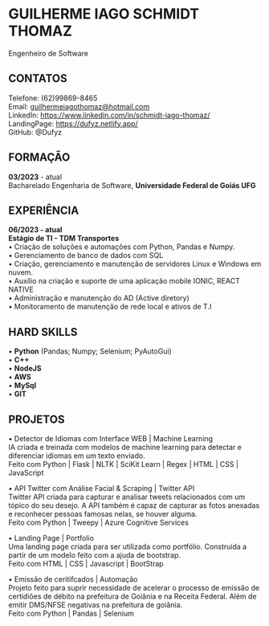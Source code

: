 # GUILHERME IAGO SCHMIDT THOMAZ
Engenheiro de Software


## CONTATOS

Telefone: (62)99869-8465 	<br>
Email: guilhermeiagothomaz@hotmail.com 	<br>
LinkedIn: https://www.linkedin.com/in/schmidt-iago-thomaz/     
LandingPage: https://dufyz.netlify.app/ <br>
GitHub: @Dufyz <br>      

## FORMAÇÃO
 
<b>03/2023</b> - atual <br>
Bacharelado Engenharia de Software, <b> Universidade Federal de Goiás UFG </b>


## EXPERIÊNCIA
 
<b>06/2023 - atual</b> <br>
<b>Estágio de TI - TDM Transportes</b> <br>
•	Criação de soluções e automações com Python, Pandas e Numpy. <br>
•	Gerenciamento de banco de dados com SQL <br>
•	Criação, gerenciamento e manutenção de servidores Linux e Windows em nuvem. <br>
•	Auxílio na criação e suporte de uma aplicação mobile IONIC, REACT NATIVE <br>
•	Administração e manutenção do AD (Active diretory) <br>
•	Monitoramento de manutenção de rede local e ativos de T.I  <br>


## HARD SKILLS
 
•	<b>Python</b> (Pandas; Numpy; Selenium; PyAutoGui) <br>
•	<b>C++</b> <br>
•	<b>NodeJS</b> <br>
•	<b>AWS</b> <br>
•	<b>MySql</b> <br>
•	<b>GIT</b> <br>


## PROJETOS
 
•	Detector de Idiomas com Interface WEB  | Machine Learning <br>
IA criada e treinada com modelos de machine learning para detectar e diferenciar idiomas em um texto enviado. <br>
Feito com Python | Flask | NLTK | SciKit Learn | Regex | HTML | CSS | JavaScript <br>


•	API Twitter com Análise Facial  & Scraping | Twitter API <br>
Twitter API criada para capturar e analisar tweets relacionados com um tópico do seu desejo. A API também é capaz de capturar as fotos anexadas e reconhecer pessoas famosas nelas, se houver alguma. <br>
Feito com Python | Tweepy | Azure Cognitive Services <br>


•	Landing Page | Portfolio <br>
Uma landing page criada para ser utilizada como portfólio. Construída a partir de um modelo feito com a ajuda de bootstrap. <br>
Feito com HTML | CSS | Javascript | BootStrap <br>


•	Emissão de ceritifcados | Automação   <br>
Projeto feito para suprir necessidade de acelerar o processo de emissão de certidiões de débito na prefeitura de Goiânia e na Receita Federal. Além de emitir DMS/NFSE negativas na prefeitura de goiânia. <br>
Feito com Python | Pandas | Selenium <br>



